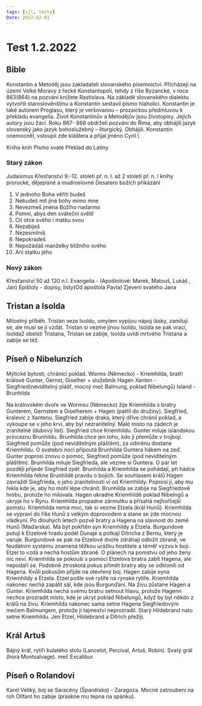 ```yaml
---
tags: [cjl, testy]
Date: 2022-02-01
---
```

# Test 1.2.2022
## Bible
Konstantin a Metoděj jsou zakladateli slovanského písemnictví. Přicházejí na území Velké Moravy z řecké Konstantopoli, tehdy z říše Byzancké, v roce 863(864) na pozvání knížete Rastislava. Na základě slovanského dialektu vytvořili staroslověnštinu a Konstantin sestavil písmo hlaholici. Konstantin je také autorem Proglasu, který je veršovanou – prozaickou předmluvou k překladu evangelia. Život Konstantinův a Metodějův jsou životopisy. Jejich autory jsou žáci. Roku 867- 868 obdrželi pozvání do Říma, aby obhájili jazyk slovanský jako jazyk bohoslužebný – liturgický. Obhájili. Konstantin onemocněl, vstoupil zde kláštera a přijal jméno Cyril.\

Kniha knih
Písmo svaté
Překlad do Latiny

### Starý zákon
Judaismus
Křesťanství
9.-12. století př. n. l. až 2 století př. n. l
knihy prorocké, dějepisné a mudroslovné
Desatero božích přikázání
1. V jednoho Boha věřiti budeš
2. Nebudeš mít jiné bohy mimo mne
3. Nevezmeš jména Božího nadarmo
4. Pomni, abys den sváteční světil
5. Cti otce svého i matku svou
6. Nezabiješ
7. Nezesmilníš
8. Nepokradeš
9. Nepožádáš manželky bližního svého
10. Ani statku jeho

### Nový zákon
Křesťanství
50 až 120 n.l.
Evangelia - (Apoštolové: Marek, Matouš, Lukáš , Jan)
Epištoly - dopisy, listy(Od apoštola Pavla)
Zjevení svatého Jana


## Tristan a Isolda
Milostný příběh.
Tristan veze Isoldu, omylem vypijou nápoj lásky, zamilují se, ale musí se jí vzdát.
Tristan si vezme jinou Isoldu, Isolda se pak vrací, Isolda2 obelstí Tristana, Tristan se zabije, Isolda uvidí mrtvého Tristana a zabije se též.
## Píseň o Nibelunzích
Mýtické bytosti, chránící poklad.
Worms (Německo) - Kriemhilda, bratři králové Gunter, Gernst, Giselher + služebník Hagen
Xanten - Siegfried(neviditelný plášť, mocný meč Balmung, poklad Nibelungů)
Island - Brunhilda

Na královském dvoře ve Wormsu (Německo) žije Kriemhilda s bratry Gunterem, Gernstem a Giselherem + Hagen (patřil do družiny).
Siegfried, kralevic z Xantenu.
Siegfried zabije draka, který dříve chránil poklad, a vykoupe se v jeho krvi, aby byl nezranitelný.
Malé místo na zádech je zranitelné (dubový list).
Siegfried chce Kriemhildu.
Gunter miluje islandskou princeznu Brunhildu.
Brunhilda chce jen toho, kdo ji přemůže v trojboji.
Siegfried pomůže (pod neviditelným pláštěm), za odměnu dostane Kriemhildu.
O svatební noci připoutá Brunhilda Guntera hákem na zeď.
Gunter poprosí znovu o pomoc, Siegfried pomůže (pod neviditelným pláštěm).
Brunhilda miluje Siegfrieda, ale vezme si Guntera.
O pár let později přijede Siegfried zpět.
Brunhilda a Kriemhilda se pohádají, při hádce Kriemhilda řekne Brunhildě pravdu o bojích.
Se souhlasem králů Hagen zavraždí Siegfrieda, o jeho zranitelnosti ví od Kriemhildy. Poprosí ji, aby mu řekla kde je, aby ho mohl lépe chránit.
Brunhilda se zabije na Siegfriedově hrobu, protože ho milovala. Hagen ukradne Kriemhildě poklad Nibelngů a ukryje ho v Rýnu.
Kriemhilda propadne zármutku a přísahá nejhořčejší pomstu.
Kriemhilda nemá moc, tak si vezme Etzela (král Hunů).
Kriemhilda se vypraví do říše Hunů s velkým doprovodem a stane se zde mocnou vládkyní.
Po dlouhých letech pozvě bratry a Hagena na slavnost do země Hunů (Maďarska).
Má být pokřtěn syn Kriemhildy a Etzela.
Burgundové putují k Etzelově hradu podél Dunaje a potkají Ditricha z Bernu, který je varuje.
Burgundové se pak na Etzelově dvoře zdráhají odložit zbraně, ve feudálním systému znamená těžkou urážku hostitele a téměř výzvu k boji.
Etzel to vzdá a nechá hostům zbraně. O plánech na pomstvu od jeho ženy nic neví.
Kriemhilda se pokouší s pomocí Etzelova bratra zabít Hagena, ale nepodaří se.
Podobně ztroskotá pokus přimět bratry aby se odklonili od Hagena.
Kvůli pokusům přijde na otevřený boj.
Hagen zabije syna Kriemhildy a Etzela.
Etzel pošle své rytíře na rýnské rytíře.
Kriemhilda nakonec nechá zapálit sál, kde jsou Burgunďani.
Na živu zůstane Hagen a Gunter.
Kriemhilda nechá svému bratru setnout hlavu, protože Hagenn nechce prozradit místo, kde je ukryt poklad Nibelungů, když by byl někdo z králů na živu.
Kriemhilda nakonec sama setne Hagena Siegfriedovým mečem Balmungem, protože ji tajmeství neprozradil.
Starý Hildebrand nato setne Kriemhildu.
Jen Etzel, Hildebrand a Ditrich přežijí.
## Král Artuš
Bájný král, rytíři kulatého stolu (Lancelot, Percival, Artuš, Robin).
Svatý grál (hora Montsalvage).
meč Excalibur.
## Píseň o Rolandovi
Karel Veliký, boj se Saracény (Španělsko) - Zaragoza.
Mocné zatroubení na roh Olifant ho zabije (praskne mu tepna na spánku).